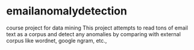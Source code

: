 # emailanomalydetection
course project for data mining
This project attempts to read tons of email text as a corpus and detect 
any anomalies by comparing with external corpus like wordnet, google ngram, etc., 
